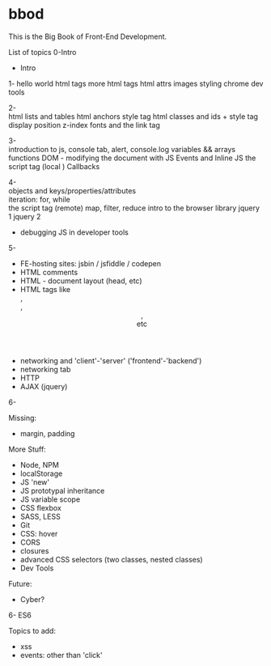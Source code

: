 # bbod

This is the Big Book of Front-End Development.

List of topics
0-Intro  
  - Intro

1-
  hello world
  html tags 
  more html tags 
  html attrs
  images
  styling
  chrome dev tools

2-  
  html lists and tables 
  html anchors 
  style tag
  html classes and ids + style tag
  display
  position
  z-index
  fonts and the link tag
  
3-  
  introduction to js, console tab, alert, console.log
  variables && arrays
  functions 
  DOM - modifying the document with JS 
  Events and Inline JS
  the script tag (local ) 
  Callbacks
  
4-  
  objects and keys/properties/attributes   
  iteration: for, while     
  the script tag (remote) 
  map, filter, reduce
  intro to the browser
  library 
  jquery 1 
  jquery 2 
  - debugging JS in developer tools 

5- 
  - FE-hosting sites: jsbin / jsfiddle / codepen
  - HTML comments 
  - HTML - document layout (head, etc)  
  - HTML tags like <section>, <article>, <header>, <footer> etc 
  - networking and 'client'-'server' ('frontend'-'backend')
  - networking tab 
  - HTTP
  - AJAX (jquery)

6-


Missing:
  - margin, padding 
   
More Stuff:
  - Node, NPM
  - localStorage 
  - JS 'new' 
  - JS prototypal inheritance 
  - JS variable scope 
  - CSS flexbox
  - SASS, LESS 
  - Git 
  - CSS: hover  
  - CORS 
  - closures
  - advanced CSS selectors (two classes, nested classes)
  - Dev Tools 

Future:
  - Cyber? 

6-
  ES6 


Topics to add:
- xss 
- events: other than 'click'


